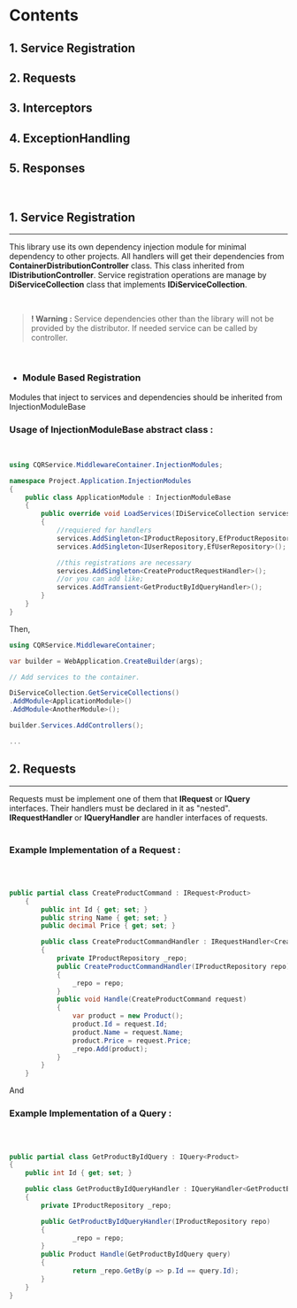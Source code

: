 # **Contents**

## 1. Service Registration

## 2. Requests

## 3. Interceptors

## 4. ExceptionHandling

## 5. Responses


<br/>

## **1. Service Registration**
---
This library use its own dependency injection module for minimal dependency to other projects. All handlers will get their dependencies from  **ContainerDistributionController** class. This class inherited from **IDistributionController**.
Service registration operations are manage by **DiServiceCollection** class that implements **IDiServiceCollection**.

<br>

>**! Warning :** Service dependencies other than the library will not be provided by the distributor. If needed service can be called by controller.

<br/>

- ### Module Based Registration
Modules that inject to services and dependencies should be inherited from InjectionModuleBase

### Usage of **InjectionModuleBase** abstract class :

<br/>

```cs
using CQRService.MiddlewareContainer.InjectionModules;

namespace Project.Application.InjectionModules
{
    public class ApplicationModule : InjectionModuleBase
    {
        public override void LoadServices(IDiServiceCollection services)
        {
            //requiered for handlers
            services.AddSingleton<IProductRepository,EfProductRepository>();
            services.AddSingleton<IUserRepository,EfUserRepository>();

            //this registrations are necessary
            services.AddSingleton<CreateProductRequestHandler>();
            //or you can add like;
            services.AddTransient<GetProductByIdQueryHandler>();
        }
    }
}

```
Then,

```cs
using CQRService.MiddlewareContainer;

var builder = WebApplication.CreateBuilder(args);

// Add services to the container.

DiServiceCollection.GetServiceCollections()
.AddModule<ApplicationModule>()
.AddModule<AnotherModule>();

builder.Services.AddControllers();

...

```
## **2. Requests**
---
Requests must be implement one of them that **IRequest** or **IQuery** interfaces. Their handlers must be declared in it as "nested". **IRequestHandler** or **IQueryHandler** are handler interfaces of requests.<br/><br/>

### Example Implementation of a Request :

<br/>

```cs

public partial class CreateProductCommand : IRequest<Product>
    {
        public int Id { get; set; }
        public string Name { get; set; }
        public decimal Price { get; set; }

        public class CreateProductCommandHandler : IRequestHandler<CreateProductCommand>
        {
            private IProductRepository _repo;
            public CreateProductCommandHandler(IProductRepository repo)
            {
                _repo = repo;
            }
            public void Handle(CreateProductCommand request)
            {
                var product = new Product();
                product.Id = request.Id;
                product.Name = request.Name;
                product.Price = request.Price;
                _repo.Add(product);
            }
        }
    }

```
And

### Example Implementation of a Query :
<br/>

```cs

public partial class GetProductByIdQuery : IQuery<Product>
{
    public int Id { get; set; }

    public class GetProductByIdQueryHandler : IQueryHandler<GetProductByIdQuery, Product>
    {
        private IProductRepository _repo;

        public GetProductByIdQueryHandler(IProductRepository repo)
        {
                _repo = repo;
        }
        public Product Handle(GetProductByIdQuery query)
        {
                return _repo.GetBy(p => p.Id == query.Id);
        }
    }
}

```
